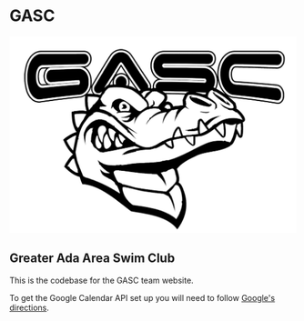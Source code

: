 # GASC
![logo](/app/assets/images/gasc_bw_2015.jpg)
## Greater Ada Area Swim Club
This is the codebase for the GASC team website.

To get the Google Calendar API set up you will need to follow [Google's directions]( https://developers.google.com/google-apps/calendar/quickstart/ruby). 
